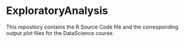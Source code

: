 # ExploratoryAnalysis
This repository contains the R Source Code file and the corresponding output plot files for the DataScience course.
